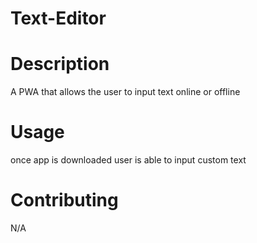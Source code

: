 # Text-Editor

# Description
A PWA that allows the user to input text online or offline

# Usage
once app is downloaded user is able to input custom text 

# Contributing
N/A


